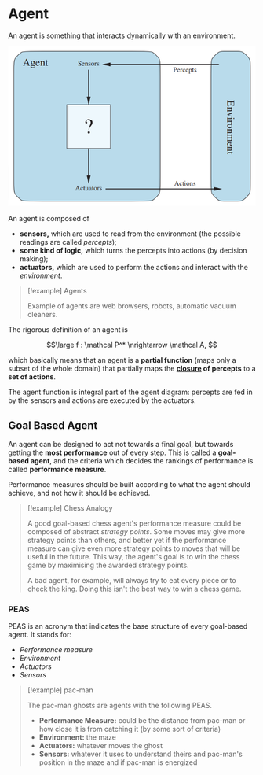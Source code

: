 # Agent

An agent is something that interacts dynamically with an environment.

![Agent Logic Diagram](assets/Diagram%20-%20Agent.bmp)

An agent is composed of
- **sensors,** which are used to read from the environment (the possible readings are called *percepts*);
- **some kind of logic,** which turns the percepts into actions (by decision making);
- **actuators,** which are used to perform the actions and interact with the *environment*.

> [!example] Agents
> 
> Example of agents are web browsers, robots, automatic vacuum cleaners.

The rigorous definition of an agent is 

$$\large
	f : \mathcal P^* \nrightarrow \mathcal A,
$$

which basically means that an agent is a **partial function** (maps only a subset of the whole domain) that partially maps the **[closure](?TK) of percepts** to a **set of actions**.

The agent function is integral part of the agent diagram: percepts are fed in by the sensors and actions are executed by the actuators.

## Goal Based Agent

An agent can be designed to act not towards a final goal, but towards getting the **most performance** out of every step. This is called a **goal-based agent**, and the criteria which decides the rankings of performance is called **performance measure**.

Performance measures should be built according to what the agent should achieve, and not how it should be achieved.

> [!example] Chess Analogy
> 
> A good goal-based chess agent's performance measure could be composed of abstract *strategy points*. Some moves may give more strategy points than others, and better yet if the performance measure can give even more strategy points to moves that will be useful in the future. This way, the agent's goal is to win the chess game by maximising the awarded strategy points.
> 
> A bad agent, for example, will always try to eat every piece or to check the king. Doing this isn't the best way to win a chess game.

### PEAS

PEAS is an acronym that indicates the base structure of every goal-based agent. It stands for:

- *Performance measure*
- *Environment*
- *Actuators*
- *Sensors*

> [!example] pac-man
> 
> The pac-man ghosts are agents with the following PEAS.
> 
> - **Performance Measure:** could be the distance from pac-man or how close it is from catching it (by some sort of criteria)
> - **Environment:** the maze
> - **Actuators:** whatever moves the ghost
> - **Sensors:** whatever it uses to understand theirs and pac-man's position in the maze and if pac-man is energized
